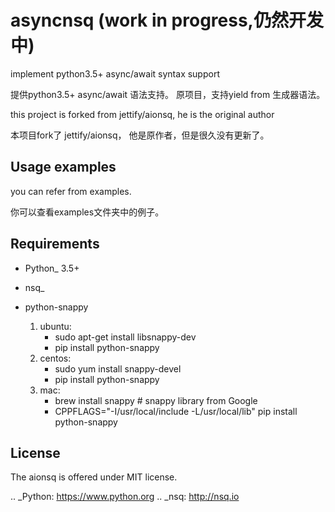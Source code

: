 asyncnsq (work in progress,仍然开发中)
=========================

implement python3.5+  async/await syntax support

提供python3.5+  async/await 语法支持。 原项目，支持yield from 生成器语法。

this project is forked from  jettify/aionsq, he is the original author

本项目fork了 jettify/aionsq， 他是原作者，但是很久没有更新了。

Usage examples
--------------
you can refer from examples.

你可以查看examples文件夹中的例子。


Requirements
------------

* Python_ 3.5+
* nsq_

* python-snappy
    1. ubuntu:
        - sudo apt-get install libsnappy-dev
        - pip install python-snappy
    2. centos:
        - sudo yum install snappy-devel
        - pip install python-snappy
    3. mac:
        - brew install snappy # snappy library from Google
        - CPPFLAGS="-I/usr/local/include -L/usr/local/lib" pip install python-snappy

License
-------

The aionsq is offered under MIT license.

.. _Python: https://www.python.org
.. _nsq: http://nsq.io
